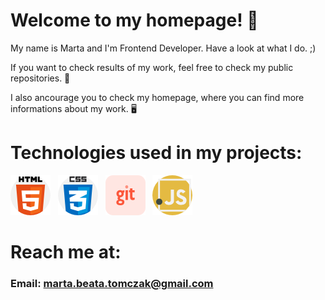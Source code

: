 # Welcome to my homepage! 👋

My name is Marta and I'm Frontend Developer. Have a look at what I do. ;)

If you want to check results of my work, feel free to check my public repositories. 🔎

I also ancourage you to check my homepage, where you can find more informations about my work. 🖥️


# Technologies used in my projects:

[![](./images/html.png)](#)&nbsp;&nbsp;
[![](./images/css.png)](#)&nbsp;&nbsp;
[![git](./images/git.png)](#)&nbsp;&nbsp;
[![JavaScript](./images/javascript.png)](#)&nbsp;&nbsp;

# Reach me at:
### Email: marta.beata.tomczak@gmail.com
